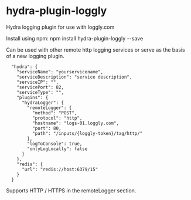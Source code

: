 # hydra-plugin-loggly
Hydra logging plugin for use with loggly.com

Install using npm:  npm install hydra-plugin-loggly --save


Can be used with other remote http logging services or serve as the basis of a new logging plugin.

```
  "hydra": {
    "serviceName": "yourservicename",
    "serviceDescription": "service description",
    "serviceIP": "",
    "servicePort": 82,
    "serviceType": "",
    "plugins": {
      "hydraLogger": {
        "remoteLogger": {
          "method": "POST",
          "protocol": "http",
          "hostname": "logs-01.loggly.com",
          "port": 80,
          "path": "/inputs/{loggly-token}/tag/http/"
        },
        "logToConsole": true,
        "onlyLogLocally": false
      }
    },
    "redis": {
      "url": "redis://host:6379/15"
    }
  }
```

Supports HTTP / HTTPS in the remoteLogger section.
